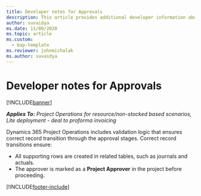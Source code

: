 ```yaml
---
title: Developer notes for Approvals
description: This article provides additional developer information about working with approvals.
author: suvaidya
ms.date: 11/09/2020
ms.topic: article
ms.custom: 
  - bap-template
ms.reviewer: johnmichalak
ms.author: suvaidya
---
```


# Developer notes for Approvals

[!INCLUDE[banner](../includes/banner.md)]

_**Applies To:** Project Operations for resource/non-stocked based scenarios, Lite deployment - deal to proforma invoicing_

Dynamics 365 Project Operations includes validation logic that ensures correct record transition through the approval stages. Correct record transitions ensure: 

  - All supporting rows are created in related tables, such as journals and actuals.
  - The approver is marked as a **Project Approver** in the project before proceeding.


[!INCLUDE[footer-include](../includes/footer-banner.md)]
